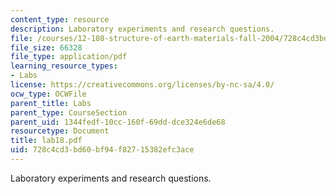 ```yaml
---
content_type: resource
description: Laboratory experiments and research questions.
file: /courses/12-108-structure-of-earth-materials-fall-2004/728c4cd3bd60bf94f82715382efc3ace_lab18.pdf
file_size: 66328
file_type: application/pdf
learning_resource_types:
- Labs
license: https://creativecommons.org/licenses/by-nc-sa/4.0/
ocw_type: OCWFile
parent_title: Labs
parent_type: CourseSection
parent_uid: 1344fedf-10cc-160f-69dd-dce324e6de68
resourcetype: Document
title: lab18.pdf
uid: 728c4cd3-bd60-bf94-f827-15382efc3ace
---
```

Laboratory experiments and research questions.